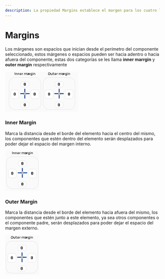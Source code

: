 ```yaml
---
description: La propiedad Margins establece el margen para los cuatro lados.
---
```


# Margins

Los márgenes son espacios que inician desde el perímetro del componente seleccionado, estos márgenes o espacios pueden ser hacia adentro o hacia afuera del componente, estas dos categorías se les llama **inner marrgin** y **outer margin** respectivamente

![](../../.gitbook/assets/image%20%2878%29.png)

### Inner Margin

Marca la distancia desde el borde del elemento hacia el centro del mismo, los componentes que estén dentro del elemento serán desplazados para poder dejar el espacio del margen interno.

![](../../.gitbook/assets/image%20%2876%29.png)

### Outer Margin

Marca la distancia desde el borde del elemento hacia afuera del mismo, los componentes que estén junto a este elemento, ya sea otros componentes o el componente padre, serán desplazados para poder dejar el espacio del margen externo.

![](../../.gitbook/assets/image%20%2882%29.png)

